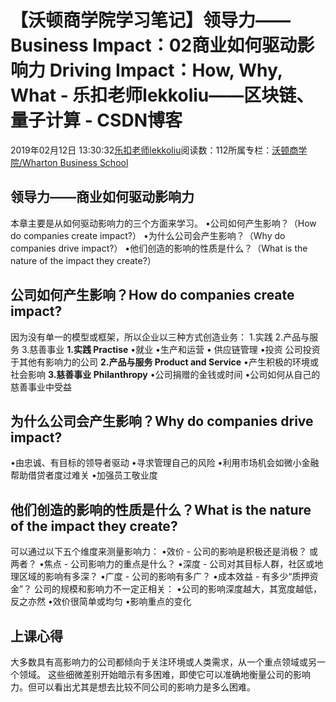 
# 【沃顿商学院学习笔记】领导力——Business Impact：02商业如何驱动影响力 Driving Impact：How, Why, What - 乐扣老师lekkoliu——区块链、量子计算 - CSDN博客

2019年02月12日 13:30:32[乐扣老师lekkoliu](https://me.csdn.net/lsttoy)阅读数：112所属专栏：[沃顿商学院/Wharton Business School](https://blog.csdn.net/column/details/33347.html)



## 领导力——商业如何驱动影响力
本章主要是从如何驱动影响力的三个方面来学习。
•公司如何产生影响？（How do companies create impact?）
•为什么公司会产生影响？（Why do companies drive impact?）
•他们创造的影响的性质是什么？（What is the nature of the impact they create?）
## 公司如何产生影响？How do companies create impact?
因为没有单一的模型或框架，所以企业以三种方式创造业务：
1.实践
2.产品与服务
3.慈善事业
**1.实践 Practise**
•就业
•生产和运营
• 供应链管理
•投资
公司投资于其他有影响力的公司
**2.产品与服务 Product and Service**
•产生积极的环境或社会影响
**3.慈善事业 Philanthropy**
•公司捐赠的金钱或时间
•公司如何从自己的慈善事业中受益
## 为什么公司会产生影响？Why do companies drive impact?
•由忠诚、有目标的领导者驱动
•寻求管理自己的风险
•利用市场机会如微小金融帮助借贷者度过难关
•加强员工敬业度
## 他们创造的影响的性质是什么？What is the nature of the impact they create?
可以通过以下五个维度来测量影响力：
•效价 - 公司的影响是积极还是消极？ 或两者？
•焦点 - 公司影响力的重点是什么？
•深度 - 公司对其目标人群，社区或地理区域的影响有多深？
•广度 - 公司的影响有多广？
•成本效益 - 有多少“质押资金”？
公司的规模和影响力不一定正相关：
•公司的影响深度越大，其宽度越低，反之亦然
•效价很简单或均匀
•影响重点的变化
## 上课心得
大多数具有高影响力的公司都倾向于关注环境或人类需求，从一个重点领域或另一个领域。 这些细微差别开始暗示有多困难，即使它可以准确地衡量公司的影响力。但可以看出尤其是想去比较不同公司的影响力是多么困难。

